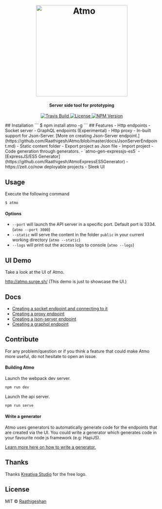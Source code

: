 <h1 align="center">
  <img src="https://raw.githubusercontent.com/Raathigesh/Atmo/master/docs/AtmoLogo.png" alt="Atmo" height="300">
   <br>
  <h4 align="center">Server side tool for prototyping</h4>
</h1>

<p align="center">
  <a href="https://travis-ci.org/Raathigesh/Atmo">
    <img src="https://img.shields.io/travis/Raathigesh/Atmo.svg?style=flat-square"
         alt="Travis Build">
  </a>
  <a href="https://github.com/Raathigesh/Atmo/blob/master/LICENSE">
    <img src="https://img.shields.io/npm/l/express.svg?maxAge=2592000&style=flat-square"
         alt="License">
  </a>
  <a href="https://www.npmjs.com/package/atmo">
    <img src="https://img.shields.io/npm/v/atmo.svg?style=flat-square"
         alt="NPM Version">
  </a>
</p>
## Installation
```
$ npm install atmo -g
```
## Features
- Http endpoints
- Socket server
- GraphQL endpoints (Experimental)
- Http proxy
- In-built support for Json-Server. [More on creating Json-Server endpoint.](https://github.com/Raathigesh/Atmo/blob/master/docs/JsonServerEndpoint.md)
- Static content folder 
- Export project as Json file
- Import project
- Code generation through generators.
  - `atmo-gen-expressjs-es5` - [ExpressJS/ES5 Generator](https://github.com/Raathigesh/AtmoExpressES5Generator)
- https://zeit.co/now deployable projects
- Sleek UI
 

## Usage
Execute the following command
```
$ atmo
```

#### Options
- `--port` will launch the API server in a specific port. Default port is 3334. (`atmo --port 3000`)
- `--static` will serve the content in the folder `public` in your current working directory (`atmo --static`)
- `--logs` will print out the access logs to console (`atmo --logs`)

## UI Demo
Take a look at the UI of Atmo.

http://atmo.surge.sh/ (This demo is just to showcase the UI.)

## Docs
- [Creating a socket endpoint and connecting to it](https://github.com/Raathigesh/Atmo/blob/master/docs/SocketEndpoint.md)
- [Creating a proxy endpoint](https://github.com/Raathigesh/Atmo/blob/master/docs/ProxyEndpoint.md)
- [Creating a json-server endpoint](https://github.com/Raathigesh/Atmo/blob/master/docs/JsonServerEndpoint.md)
- [Creating a graphql endpoint](https://github.com/Raathigesh/Atmo/blob/master/docs/GraphqlEndpoint.md)


## Contribute
For any problem/question or if you think a feature that could make Atmo more useful, do not hesitate to open an issue.

#### Building Atmo
Launch the webpack dev server.
````bash
npm run dev
`````
Launch the api server.
````bash
npm run serve
````

#### Write a generator
Atmo uses generators to automatically generate code for the endpoints that are created via the UI. You could write a generator which generates code in your favourite node js framework (e.g: HapiJS). 

[Learn more here on how to write a generator.](https://github.com/Raathigesh/Atmo/blob/master/docs/HowToWriteAGenerator.md)

## Thanks
Thanks [Kreativa Studio](http://www.kreativa-studio.com/) for the free logo.

## License
MIT © [Raathigeshan](https://twitter.com/Raathigeshan)

